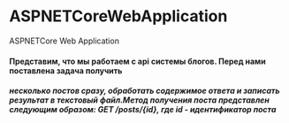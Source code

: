# ASPNETCoreWebApplication
ASPNETCore Web Application
#### Представим, что мы работаем с api системы блогов. Перед нами поставлена задача получить
##### несколько постов сразу, обработать содержимое ответа и записать результат в текстовый файл.Метод получения поста представлен следующим образом: GET /posts/{id}, где id - идентификатор поста
